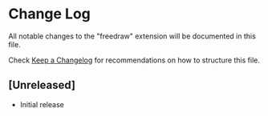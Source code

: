 # Change Log

All notable changes to the "freedraw" extension will be documented in this file.

Check [Keep a Changelog](http://keepachangelog.com/) for recommendations on how to structure this file.

## [Unreleased]

- Initial release